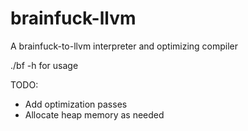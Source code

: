 # brainfuck-llvm
A brainfuck-to-llvm interpreter and optimizing compiler  

./bf -h for usage  

TODO:
* Add optimization passes  
* Allocate heap memory as needed  
